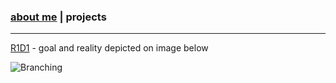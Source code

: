 ### [about me](https://abradaric.me)   |   projects
* * *
[R1D1](https://abradaric.me/r1d1) -
goal and reality depicted on image below

![Branching](https://i.imgur.com/ScOMKnT.png)
